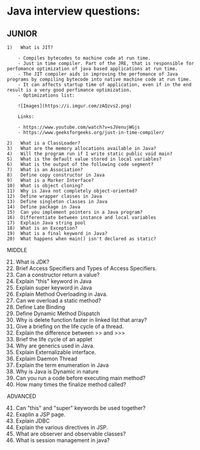 # Java interview questions:


## JUNIOR

	1)   What is JIT?

		- Compiles bytecodes to machine code at run time.
		- Just in time compiler. Part of the JRE, that is responsible for perfomance optimization of java based applications at run time.
		- The JIT compiler aids in improving the perfomance of Java programs by compiling bytecode into native machine code at run time.
		- It can affects startup time of application, even if in the end result is a very good perfimance optimization.
		- Optimizations list:

		![Images](https://i.imgur.com/zAQzvs2.png)

		Links:
		
		- https://www.youtube.com/watch?v=sJVenujWGjs
		- https://www.geeksforgeeks.org/just-in-time-compiler/

	2)   What is a ClassLoader?
	3)   What are the memory allocations available in Java?
	4)   Will the program run if I write static public void main?
	5)   What is the default value stored in local variables?
	6)   What is the output of the following code segment?
	7)   What is an Association?
	8)   Define copy constructor in Java
	9)   What is a Marker Interface?
	10)  What is object cloning?
	11)  Why is Java not completely object-oriented?
	12)  Define wrapper classes in Java
	13)  Define singleton classes in Java
	14)  Define package in Java
	15)  Can you implement pointers in a Java program?
	16)  Differentiate between instance and local variables
	17)  Explain Java string pool
	18)  What is an Exception?
	19)  What is a final keyword in Java?
	20)  What happens when main() isn't declared as static?


MIDDLE

21)  What is JDK?
22)  Brief Access Specifiers and Types of Access Specifiers.
23)  Can a constructor return a value?
24)  Explain "this" keyword in Java
25)  Explain super keyword in Java
26)  Explain Method Overloading in Java.
27)  Can we overload a static method?
28)  Define Late Binding
29)  Define Dynamic Method Dispatch
30)  Why is delete function faster in linked list that array?
31)  Give a briefing on the life cycle of a thread.
32)  Explain the difference between >> and >>>
33)  Brief the life cycle of an applet
34)  Why are generics used in Java.
35)  Explain Externalizable interface.
36)  Explaim Daemon Thread
37)  Explain the term enumeration in Java
38)  Why is Java is Dynamic in nature
39)  Can you run a code before executing main method?
40)  How many times the finalize method called?


ADVANCED

41)  Can "this" and "super" keywords be used together?
42)  Exaplin a JSP page.
43)  Explain JDBC
44)  Explain the various directives in JSP.
45)  What are observer and observable classes?
46)  What is session management in java?

